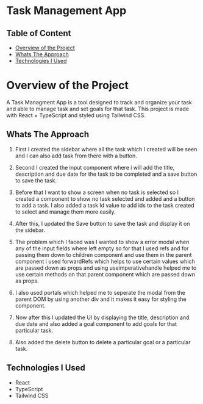 # Task Management App

## Table of Content

* [Overview of the Project](#overview-of-the-project)
* [Whats The Approach](#whats-the-approach)
* [Technologies I Used](#technologies-i-used)
 
 
# Overview of the Project

A Task Managment App is a tool designed to track and organize your task and able to manage task and set goals for that task. This project is made with React + TypeScript and styled using Tailwind CSS.


## Whats The Approach

1. First I created the sidebar where all the task which I created will be seen and I can also add task from there with a button.

2. Second I created the input component where i will add the title, description and due date for the task to be completed and a save button to save the task.

3. Before that I want to show a screen when no task is selected so I created a component to show no task selected and added and a button to add a task. I also added a task Id value to add ids to the task created to select and manage them more easily.

4. After this, I updated the Save button to save the task and display it on the sidebar.

5. The problem which I faced was I wanted to show a error modal when any of the input fields where left empty so for that I used refs and for passing them down to children component and use them in the parent component i used forwardRefs which helps to use certain values which are passed down as props and using useimperativehandle helped me to use certain methods on that parent component which are passed down as props.

6. I also used portals which helped me to seperate the modal from the parent DOM by using another div and it makes it easy for styling the component.

7. Now after this I updated the UI by displaying the title, description and due date and also added a goal component to add goals for that particular task.

8. Also added the delete button to delete a particular goal or a particular task.

## Technologies I Used

* React
* TypeScript
* Tailwind CSS